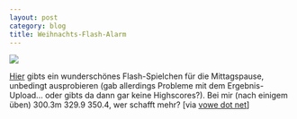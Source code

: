```yaml
---
layout: post
category: blog
title: Weihnachts-Flash-Alarm
---
```


![](/images-blog/old-blogs/flash_weihnachtsmannweitwurf.png)

[Hier](http://www.bnv-bamberg.de/home/ba4717/weihnachtsmannweitwurf.htm) gibts ein wunderschönes Flash-Spielchen für die Mittagspause, unbedingt ausprobieren (gab allerdings Probleme mit dem Ergebnis-Upload... oder gibts da dann gar keine Highscores?). Bei mir (nach einigem üben) 300.3m 329.9 350.4, wer schafft mehr? [via [vowe dot net](http://vowe.net/archives/003841.html)]